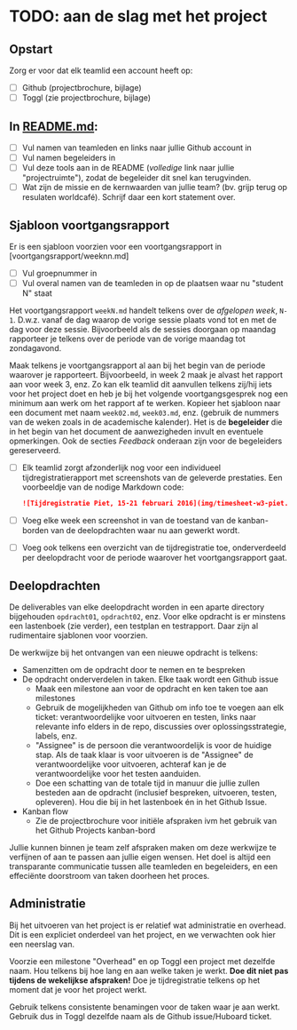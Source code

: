 # TODO: aan de slag met het project

## Opstart

Zorg er voor dat elk teamlid een account heeft op:

- [ ] Github (projectbrochure, bijlage)
- [ ] Toggl (zie projectbrochure, bijlage)

## In [README.md](README.md):

- [ ] Vul namen van teamleden en links naar jullie Github account in
- [ ] Vul namen begeleiders in
- [ ] Vul deze tools aan in de README (*volledige* link naar jullie "projectruimte"), zodat de begeleider dit snel kan terugvinden.
- [ ] Wat zijn de missie en de kernwaarden van jullie team? (bv. grijp terug op resulaten worldcafé). Schrijf daar een kort statement over.

## Sjabloon voortgangsrapport

Er is een sjabloon voorzien voor een voortgangsrapport in [voortgangsrapport/weeknn.md]

- [ ] Vul groepnummer in
- [ ] Vul overal namen van de teamleden in op de plaatsen waar nu "student N" staat

Het voortgangsrapport `weekN.md` handelt telkens over de *afgelopen week*, `N-1`. D.w.z. vanaf de dag waarop de vorige sessie plaats vond tot en met de dag voor deze sessie. Bijvoorbeeld als de sessies doorgaan op maandag rapporteer je telkens over de periode van de vorige maandag tot zondagavond.

Maak telkens je voortgangsrapport al aan bij het begin van de periode waarover je rapporteert. Bijvoorbeeld, in week 2 maak je alvast het rapport aan voor week 3, enz. Zo kan elk teamlid dit aanvullen telkens zij/hij iets voor het project doet en heb je bij het volgende voortgangsgesprek nog een minimum aan werk om het rapport af te werken. Kopieer het sjabloon naar een document met naam `week02.md`, `week03.md`, enz. (gebruik de nummers van de weken zoals in de academische kalender). Het is de **begeleider** die in het begin van het document de aanwezigheden invult en eventuele opmerkingen. Ook de secties *Feedback* onderaan zijn voor de begeleiders gereserveerd.


- [ ] Elk teamlid zorgt afzonderlijk nog voor een individueel tijdregistratierapport met screenshots van de geleverde prestaties. Een voorbeeldje van de nodige Markdown code:

    ```Markdown
    ![Tijdregistratie Piet, 15-21 februari 2016](img/timesheet-w3-piet.jpg)
    ```

- [ ] Voeg elke week een screenshot in van de toestand van de kanban-borden van de deelopdrachten waar nu aan gewerkt wordt.
- [ ] Voeg ook telkens een overzicht van de tijdregistratie toe, onderverdeeld per deelopdracht voor de periode waarover het voortgangsrapport gaat.

## Deelopdrachten

De deliverables van elke deelopdracht worden in een aparte directory bijgehouden `opdracht01`, `opdracht02`, enz. Voor elke opdracht is er minstens een lastenboek (zie verder), een testplan en testrapport. Daar zijn al rudimentaire sjablonen voor voorzien.

De werkwijze bij het ontvangen van een nieuwe opdracht is telkens:

- Samenzitten om de opdracht door te nemen en te bespreken
- De opdracht onderverdelen in taken. Elke taak wordt een Github issue
    - Maak een milestone aan voor de opdracht en ken taken toe aan milestones
    - Gebruik de mogelijkheden van Github om info toe te voegen aan elk ticket: verantwoordelijke voor uitvoeren en testen, links naar relevante info elders in de repo, discussies over oplossingsstrategie, labels, enz.
    - "Assignee" is de persoon die verantwoordelijk is voor de huidige stap. Als de taak klaar is voor uitvoeren is de "Assignee" de verantwoordelijke voor uitvoeren, achteraf kan je de verantwoordelijke voor het testen aanduiden.
    - Doe een schatting van de totale tijd in manuur die jullie zullen besteden aan de opdracht (inclusief bespreken, uitvoeren, testen, opleveren). Hou die bij in het lastenboek én in het Github Issue.
- Kanban flow
    - Zie de projectbrochure voor initiële afspraken ivm het gebruik van het Github Projects kanban-bord

Jullie kunnen binnen je team zelf afspraken maken om deze werkwijze te verfijnen of aan te passen aan jullie eigen wensen. Het doel is altijd een transparante communicatie tussen alle teamleden en begeleiders, en een effeciënte doorstroom van taken doorheen het proces.

## Administratie

Bij het uitvoeren van het project is er relatief wat administratie en overhead. Dit is een expliciet onderdeel van het project, en we verwachten ook hier een neerslag van.

Voorzie een milestone "Overhead" en op Toggl een project met dezelfde naam. Hou telkens bij hoe lang en aan welke taken je werkt. **Doe dit niet pas tijdens de wekelijkse afspraken!** Doe je tijdregistratie telkens op het moment dat je voor het project werkt.

Gebruik telkens consistente benamingen voor de taken waar je aan werkt. Gebruik dus in Toggl dezelfde naam als de Github issue/Huboard ticket.
